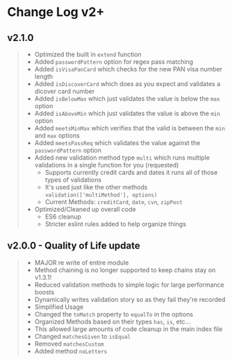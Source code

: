 # Change Log v2+

## v2.1.0

> - Optimized the built in `extend` function
> - Added `passwordPattern` option for regex pass matching
> - Added `isVisaPanCard` which checks for the new PAN visa number length
> - Added `isDiscoverCard` which does as you expect and validates a dicover card number
> - Added `isBelowMax` which just validates the value is below the `max` option
> - Added `isAboveMin` which just validates the value is above the `min` option
> - Added `meetsMinMax` which verifies that the valid is between the `min` and `max` options
> - Added `meetsPassReq` which validates the value against the `passwordPattern` option
> - Added new validation method type `multi` which runs multiple validations in a single function for you (requested)
>   - Supports currently credit cards and dates it runs all of those types of validations
>   - It's used just like the other methods `validation(['multiMethod'], options)`
>   - Current Methods: `creditCard`, `date`, `cvn`, `zipPost`
> - Optimized/Cleaned up overall code
>   - ES6 cleanup
>   - Stricter eslint rules added to help organize things

## v2.0.0 - Quality of Life update

> - MAJOR re write of entire module
> - Method chaining is no longer supported to keep chains stay on v1.3.1!
> - Reduced validation methods to simple logic for large performance boosts
> - Dynamically writes validation story so as they fail they're recorded
> - Simplified Usage
> - Changed the `toMatch` property to `equalTo` in the options
> - Organized Methods based on their types `has`, `is`, etc...
> - This allowed large amounts of code cleanup in the main index file
> - Changed `matchesGiven` to `isEqual`
> - Removed `matchesCustom`
> - Added method `noLetters`
